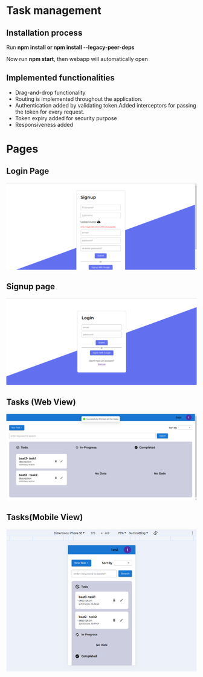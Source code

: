 <h1>Task management</p>
<h2>Installation process</h2>
<p>Run <b>npm install or npm install --legacy-peer-deps</b></p> 
<p>Now run <b>npm start</b>, then webapp will automatically open</p>    
<h2>Implemented functionalities</h2>
<ul>
    <li>Drag-and-drop functionality</li>
    <li>Routing is implemented throughout the application.</li>
    <li>Authentication added by validating token.Added interceptors for passing the token for every request.</li>
    <li>Token expiry added for security purpose</li>
    <li>Responsiveness added</li>
</ul>    
<h1>Pages</h1>
<h2>Login Page</h2>
<img src="ReadMeFiles/Screenshot from 2024-07-21 17-06-43.png"/>
<h2>Signup page</h2>
<img src="ReadMeFiles//Screenshot from 2024-07-21 17-06-50.png"/>
<h2>Tasks (Web View)</h2>
<img src="ReadMeFiles/Screenshot from 2024-07-21 17-07-05.png"/>
<h2>Tasks(Mobile View)</h2>
<img src="ReadMeFiles/Screenshot from 2024-07-21 17-08-24.png"/>
